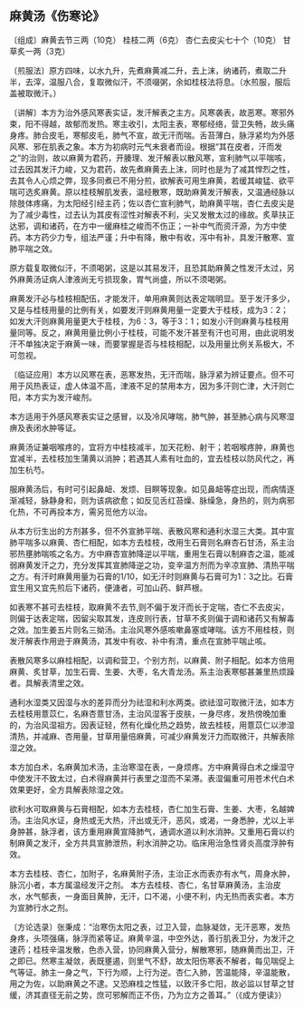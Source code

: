 ## 麻黄汤《伤寒论》

〔组成〕麻黄去节三两（10克）  桂枝二两（6克）  杏仁去皮尖七十个（10克）  甘草炙一两（3克）

〔煎服法〕原方四味，以水九升，先煮麻黄减二升，去上沫，纳诸药，煮取二升半，去滓，温服八合，复取微似汗，不须啜粥，余如桂枝法将息。（水煎服，服后盖被取微汗。）

〔讲解〕本方为治外感风寒表实证，发汗解表之主方。风寒袭表，故恶寒。寒邪外束，阳不得越，故郁而发热。寒主收引，太阳主表，寒郁经络，营卫失畅，故头痛身疼。肺合皮毛，寒郁皮毛，肺气不宣，故无汗而喘。舌苔薄白，脉浮紧均为外感风寒、邪在肌表之象。本方为初病时元气未衰者而设。根据“其在皮者，汗而发之”的治则，故以麻黄为君药，开腠理、发汗解表以散风寒，宣利肺气以平喘咳，过去因其发汗力峻，又为君药，故先煮麻黄去上沫，同时也是为了减其悍烈之性，去其令人心烦之弊，现多同煮已不用分煎，欲解表可用生麻黄，若缓其峻猛、欲平喘可选炙麻黄。原以桂枝解肌发表，温经散寒，既助麻黄发汗解表，又温通经脉以除肢体疼痛，为太阳经引经主药；佐以杏仁宣利肺气，助麻黄平喘，杏仁去皮尖是为了减少毒性，过去认为其皮有涩性对解表不利，尖又发散太过的缘故。炙草扶正达邪，调和诸药，在方中一缓麻桂之峻而不伤正；一补中气而资汗源，为方中使药。本方药少力专，组法严谨；升中有降，散中有收，泻中有补，具发汗散寒、宣肺平喘之效。

原方载复取微似汗，不须喝粥，这是以其易发汗，且恐其助麻黄之性发汗太过，另外麻黄汤证病人津液尚无亏损现象，胃气尚盛，所以不须喝粥。

麻黄发汗必与桂枝相配伍，才能发汗，单用麻黄则达表定喘明显。至于发汗多少，又是与桂枝用量的比例有关，如要发汗则麻黄用量一定要大于桂枝，成为3：2；如发大汗则麻黄用量更大于桂枝，为6：3，等于3：1；如发小汗则麻黄与桂枝用量同等。反之，麻黄用量比例小于桂枝，可能不发汗甚至有汗也可用，由此说明发汗不单独决定于麻黄一味，而要掌握是否与桂枝相配，以及用量比例关系极大，不可忽视。

〔临证应用〕本方以风寒在表，恶寒发热，无汗而喘，脉浮紧为辨证要点。但不可用于风热表证，虚人体温不高，津液不足的禁用本方，因为多汗则亡津，大汗则亡阳，本方实为发汗峻剂。

本方适用于外感风寒表实证之感冒，以及冷风哮喘，肺气肿，甚至肺心病与风寒湿痹及表闭水肿等证。

麻黄汤证兼咽喉疼的，宜将方中桂枝减半，加天花粉、射干；若咽喉疼肿，麻黄也宜减半，去桂枝加生蒲黄以消肿；若遇其人素有吐血的，宜去桂枝以防风代之，再加生杭芍。

服麻黄汤后，有时可引起鼻衄、发烦、目瞑等现象。如见鼻衄等症出现，而病情逐渐减轻，脉静身和，则为该病欲愈；如反见舌红苔燥、脉缲急，身热的，则为病邪化热，不可再投本方，需另觅他方以治。

从本方衍生出的方剂甚多，但不外宣肺平喘、表散风寒和通利水湿三大类。其中宣肺平喘多以麻黄、杏仁相配，如本方去桂枝，改用生石膏则名麻杏石甘汤，系主治邪热壅肺喘咳之名方。方中麻杏宣肺降逆以平喘，重用生石膏以制麻杏之温，能减弱麻黄发汗之力，充分发挥其宣肺降逆之功，变辛温方剂而为辛凉宣肺、清热平喘之方。有汗时麻黄用量为石膏的1/10，如无汗时则麻黄与石膏可为1：3之比。石膏宜生用又宜先煎后下诸药，便溏者，可加山药、鲜芦根。

如表寒不甚可去桂枝，取麻黄不去节,则不偏于发汗而长于定喘，杏仁不去皮尖，则偏于达表定喘，因留尖取其发，连皮则行表，甘草不炙则偏于调和诸药又有解毒之效。加生姜五片则名三拗汤。主治风寒外感咳嗽鼻塞或哮喘。该方不用桂枝，则发汗解表作用逊于麻黄汤，其发中有收、补中有清，重点在宣肺平喘止咳。

表散风寒多以麻桂相配，以调和营卫，个别方剂，以麻黄、附子相配。如本方倍用麻黄、炙甘草，加生石膏、生姜、大枣，名大青龙汤。系主治表寒郁甚兼里热烦躁者。具解表清里之效。

通利水湿类又因湿与水的差异而分为祛湿和利水两类。欲祛湿可取微汗法，如本方去桂枝用薏苡仁，名麻杏薏甘汤，主治风湿客于皮肤，一身尽疼，发热傍晚加重的，为治风湿祖方。因表证轻，然有化燥化热之趋势，故去桂枝，用薏苡仁以渗湿清热，并减麻、杏用量，甘草用量倍麻黄，可减少麻黄发汗力而取微汗，共解表除湿之效。

本方加白术，名麻黄加术汤，主治寒湿在表，一身烦疼。方中麻黄得白术之燥湿守中使发汗不致太过，白术得麻黄并行表里之湿而不呆滞。表湿偏重可用苍术代白术效果更好，全方具解表除湿之效。

欲利水可取麻黄与石膏相配，如本方去桂枝，杏仁加生石膏、生姜、大枣，名越婢汤。主治风水证，身热或无大热，汗出或无汗，恶风，或渴，一身悉肿，尤以上半身肿甚，脉浮者，该方重用麻黄宣降肺气，通调水道以利水消肿。又重用石膏以约制麻黄之发汗，全方共具宣肺泄热，利水消肿之功。临床用治急性肾炎高度浮肿有效。

本方去桂枝、杏仁，加附子，名麻黄附子汤，主治正水而表亦有水气，周身水肿，脉沉小者，本方属温经发汗之剂。
本方去桂枝、杏仁，名甘草麻黄汤，主治皮水，水气郁表，一身面目黄肿，无汗，口不渴，小便不利，内无热而表实者。本方为宣肺行水之剂。

〔方论选录〕张秉成：“治寒伤太阳之表，过卫入营，血脉凝敛，无汗恶寒，发热身疼，头项强痛，脉浮而紧等证。麻黄辛温，中空外达，善行肌表卫分，为发汗之速药；桂枝辛温发散，色赤入营，协同麻黄入营分，解散寒邪，随麻黄而出卫，汗之即已。然寒主凝敛，表既壅遏，则里气不舒，故太阳伤寒表不解者，每见喘促上气等证。肺主一身之气，下行为顺，上行为逆。杏仁入肺，苦温能降，辛温能散，用之为佐，以助麻黄之不逮。又恐麻桂之性猛，以致汗多亡阳，故必监以甘草之甘缓，济其直径无前之势，庶可邪解而正不伤，乃为立方之善耳。”（《成方便读》）
